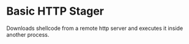 # Basic HTTP Stager

Downloads shellcode from a remote http server and executes it inside another process.
